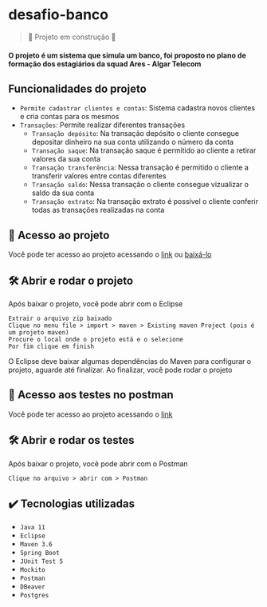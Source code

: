 # desafio-banco 
>:construction: Projeto em construção :construction:
#### O projeto é um sistema que simula um banco, foi proposto no plano de formação dos estagiários da squad Ares - Algar Telecom

## Funcionalidades do projeto
- `Permite cadastrar clientes e contas`: Sistema cadastra novos clientes e cria contas para os mesmos
- `Transações`: Permite realizar diferentes transações
    - `Transação depósito`: Na transação depósito o cliente consegue depositar dinheiro na sua conta utilizando o número da conta
    - `Transação saque`: Na transação saque é permitido ao cliente a retirar valores da sua conta
    - `Transação transferência`: Nessa transação é permitido o cliente a transferir valores entre contas diferentes
    - `Transação saldo`: Nessa transação o cliente consegue vizualizar o saldo da sua conta
    - `Transação extrato`: Na transação extrato é possível o cliente conferir todas as transações realizadas na conta
    
## 📁 Acesso ao projeto
Você pode ter acesso ao projeto acessando o [link](https://github.com/Alineb-v/desafio-banco) ou [baixá-lo](https://github.com/Alineb-v/desafio-banco/archive/refs/heads/main.zip)

## 🛠️ Abrir e rodar o projeto
Após baixar o projeto, você pode abrir com o Eclipse

    Extrair o arquivo zip baixado
    Clique no menu file > import > maven > Existing maven Project (pois é um projeto maven)
    Procure o local onde o projeto está e o selecione
    Por fim clique em finish

O Eclipse deve baixar algumas dependências do Maven para configurar o projeto, aguarde até finalizar. Ao finalizar, você pode rodar o projeto

## 📁 Acesso aos testes no postman
Você pode ter acesso ao projeto acessando o [link](https://drive.google.com/file/d/1pJvDEimyjN_H-TOw1SW2khxtcwOPXXlj/view?usp=sharing)

## 🛠️ Abrir e rodar os testes
Após baixar o projeto, você pode abrir com o Postman
    
    Clique no arquivo > abrir com > Postman

## :heavy_check_mark: Tecnologias utilizadas
  - `Java 11`
  - `Eclipse`
  - `Maven 3.6`
  - `Spring Boot`
  - `JUnit Test 5`
  - `Mockito`
  - `Postman`
  - `DBeaver`
  - `Postgres`
